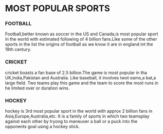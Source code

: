 
<!DOCTYPE html>
<html lang="en">

<head>
    <meta charset="UTF-8">
    <meta http-equiv="X-UA-Compatible" content="IE=edge">
    <meta name="viewport" content="width=device-width, initial-scale=1.0">
    <link rel="stylesheet" href="module.css">
</head>

<body>
    <div class="container">
        <div class="row">
            <h1 class="sports">MOST POPULAR SPORTS</h1>
            <div class="col-lg-4">
                <div class="name">
                    <div class="game">
                        <h3>FOOTBALL</h3>
                    </div>
                    <p>Football,better known as soccer in the US and Canada,is most popular sport in the world with estimated following of 4 billion fans.Like some of the other sports in the list the origins of football as we know it are in england int the
                        19th century.
                    </p>
                </div>
            </div>
            <div class="col-lg-4">
                <div class="name ">
                    <div class="game ">
                        <h3>CRICKET</h3>
                    </div>
                    <p>cricket boasts a fan base of 2.5 billion.The game is most popular in tha UK,India,Pakistan and Australia. Like baseball, it involves twot eams,a bat,a large field. Two teams play this game and the team to score the most runs in he
                        limited over or duration wins.
                    </p>
                </div>
            </div>
            <div class="col-lg-4  col-md-set">
                <div class="name ">
                    <div class="game ">
                        <h3>HOCKEY</h3>
                    </div>
                    <p>hockey is 3rd most popular sport in the world with approx 2 billion fans in Asia,Europe,Australia,etc. It is a family of sports in which two teamsplay against each other by tryong to maneuver a ball or a puck into the opponents goal
                        using a hockey stick.</p>
                </div>
            </div>
        </div>
    </div>
</body>

</html>
